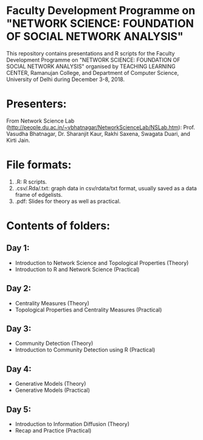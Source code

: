 # Faculty Development Programme on "NETWORK SCIENCE: FOUNDATION OF SOCIAL NETWORK ANALYSIS"
This repository contains presentations and R scripts for the Faculty Development Programme on "NETWORK SCIENCE: FOUNDATION OF
SOCIAL NETWORK ANALYSIS" organised by TEACHING LEARNING CENTER, Ramanujan College, and Department of Computer Science, University of Delhi during December 3-8, 2018.

Presenters:
===========
From Network Science Lab (http://people.du.ac.in/~vbhatnagar/NetworkScienceLab/NSLab.htm): Prof. Vasudha Bhatnagar, Dr. Sharanjit Kaur, Rakhi Saxena, Swagata Duari, and Kirti Jain.

File formats:
=============
1. .R: R scripts.
2. .csv/.Rda/.txt: graph data in csv/rdata/txt format, usually saved as a data frame of edgelists.
3. .pdf: Slides for theory as well as practical.

Contents of folders:
====================
Day 1:
------
* Introduction to Network Science and Topological Properties (Theory)
* Introduction to R and Network Science (Practical)

Day 2:
------
* Centrality Measures (Theory)
* Topological Properties and Centrality Measures (Practical)

Day 3:
------
* Community Detection (Theory)
* Introduction to Community Detection using R (Practical)

Day 4:
------
* Generative Models (Theory)
* Generative Models (Practical)

Day 5:
------
* Introduction to Information Diffusion (Theory)
* Recap and Practice (Practical)




